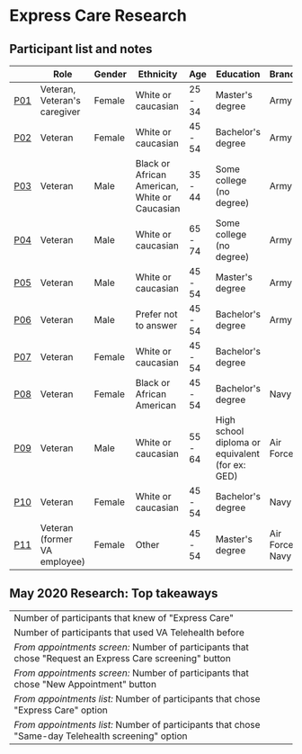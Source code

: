 # Express Care Research

## Participant list and notes

|                                                              | Role                         | Gender | Ethnicity                                     | Age     | Education                                                    | Branch          | Location |
| ------------------------------------------------------------ | ---------------------------- | ------ | --------------------------------------------- | ------- | ------------------------------------------------------------ | --------------- | -------- |
| [P01](../2020-may-research/session-notes/20200501-express-care-p01.md) | Veteran, Veteran's caregiver | Female | White or caucasian                            | 25 - 34 | Master's degree                                              | Army            | MD       |
| [P02](../2020-may-research/session-notes/20200504-express-care-p02.md) | Veteran                      | Female | White or caucasian                            | 45 - 54 | Bachelor's degree                                            | Army            | GA       |
| [P03](../2020-may-research/session-notes/20200504-express-care-p03.md) | Veteran                      | Male   | Black or African American, White or Caucasian | 35 - 44 | Some college (no degree)                                     | Army            | CT       |
| [P04](../2020-may-research/session-notes/20200506-express-care-p04.md) | Veteran                      | Male   | White or caucasian                            | 65 - 74 | Some college (no degree)                                     | Army            | OK       |
| [P05](../2020-may-research/session-notes/20200506-express-care-p05.md) | Veteran                      | Male   | White or caucasian                            | 45 - 54 | Master's degree                                              | Army            | MA       |
| [P06](../2020-may-research/session-notes/20200506-express-care-p06.md) | Veteran                      | Male   | Prefer not to answer                          | 45 - 54 | Bachelor's degree                                            | Army            | CA       |
| [P07](../2020-may-research/session-notes/20200506-express-care-p07.md) | Veteran                      | Female | White or caucasian                            | 45 - 54 | Bachelor's degree                                            |                 | FL       |
| [P08](../2020-may-research/session-notes/20200507-express-care-p08.md) | Veteran                      | Female | Black or African American                     | 45 - 54 | Bachelor's degree                                            | Navy            | IN       |
| [P09](../2020-may-research/session-notes/20200507-express-care-p09.md) | Veteran                      | Male   | White or caucasian                            | 55 - 64 | High school diploma or equivalent (for ex: GED)              | Air Force       | PA       |
| [P10](../2020-may-research/session-notes/20200507-express-care-p10.md) | Veteran                      | Female | White or caucasian                            | 45 - 54 | Bachelor's degree                                            | Navy            | GA       |
| [P11](../2020-may-research/session-notes/20200508-express-care-p11.md) | Veteran (former VA employee) | Female | Other                                         | 45 - 54 | Master's degree                                              | Air Force, Navy | MI       |


## May 2020 Research: Top takeaways

|                                                              |      |      |
| ------------------------------------------------------------ | ---- | ---- |
| Number of participants that knew of "Express Care"           |      |      |
| Number of participants that used VA Telehealth before        |      |      |
| *From appointments screen:* Number of participants that chose "Request an Express Care screening" button |      |      |
| *From appointments screen:* Number of participants that chose "New Appointment" button |      |      |
| *From appointments list:* Number of participants that chose "Express Care" option |      |      |
| *From appointments list:* Number of participants that chose "Same-day Telehealth screening" option |      |      |
